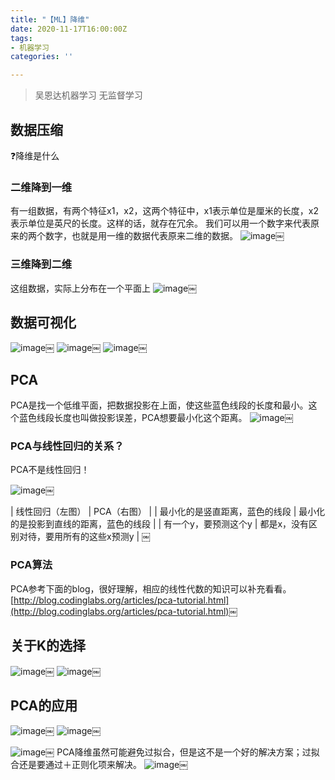 ```yaml
---
title: "【ML】降维"
date: 2020-11-17T16:00:00Z
tags:
- 机器学习
categories: ''

---
```


> 吴恩达机器学习
> 无监督学习

## 数据压缩
❓降维是什么
### 二维降到一维
有一组数据，有两个特征x1，x2，这两个特征中，x1表示单位是厘米的长度，x2表示单位是英尺的长度。这样的话，就存在冗余。
我们可以用一个数字来代表原来的两个数字，也就是用一维的数据代表原来二维的数据。
![image](https://cdn.sparkling.land/christy/images/B7C3FA87-E292-4C8A-95BC-8C592E2F2B59.jpg)￼

### 三维降到二维
这组数据，实际上分布在一个平面上
![image](https://cdn.sparkling.land/christy/images/1E83E19B-7242-4FA0-B03D-A1E65212F15E.jpg)￼


## 数据可视化

![image](https://cdn.sparkling.land/christy/images/FA4488E0-FBD6-4E45-A614-30AAD4249F43.jpg)￼
![image](https://cdn.sparkling.land/christy/images/EDC770A2-C8DB-430A-9F8B-CCA3BE00CD99.jpg)￼
![image](https://cdn.sparkling.land/christy/images/E512FABA-CB00-4BFE-B9C1-4873FB32965F.jpg)￼


## PCA
PCA是找一个低维平面，把数据投影在上面，使这些蓝色线段的长度和最小。这个蓝色线段长度也叫做投影误差，PCA想要最小化这个距离。
![image](https://cdn.sparkling.land/christy/images/1E3B2252-AB78-49A6-B061-799F995A285B.jpg)￼

### PCA与线性回归的关系？
PCA不是线性回归！

![image](https://cdn.sparkling.land/christy/images/BDB29E77-6288-44EA-81E4-F14C1C143CC2.jpg)￼

| 线性回归（左图） | PCA（右图） |
| 最小化的是竖直距离，蓝色的线段 | 最小化的是投影到直线的距离，蓝色的线段 |
| 有一个y，要预测这个y | 都是x，没有区别对待，要用所有的这些x预测y |
￼

###  PCA算法
PCA参考下面的blog，很好理解，相应的线性代数的知识可以补充看看。
[http://blog.codinglabs.org/articles/pca-tutorial.html](http://blog.codinglabs.org/articles/pca-tutorial.html)￼

## 关于K的选择
![image](https://cdn.sparkling.land/christy/images/12ABED9F-EDB6-4E6F-A11B-0B84829E97FC.jpg)￼
![image](https://cdn.sparkling.land/christy/images/F37F805E-84C8-4D05-8570-6B32AB9239B8.jpg)￼

## PCA的应用

![image](https://cdn.sparkling.land/christy/images/56EFF92A-FA4D-4A1A-BF75-8C4BB0B5F4E1.jpg)￼
![image](https://cdn.sparkling.land/christy/images/8C166EAD-0655-49FA-9D2E-83B5FA06AC78.jpg)￼

![image](https://cdn.sparkling.land/christy/images/43919679-9B12-42A1-B7F8-C58046ED46AC.jpg)￼
PCA降维虽然可能避免过拟合，但是这不是一个好的解决方案；过拟合还是要通过＋正则化项来解决。
![image](https://cdn.sparkling.land/christy/images/D993300C-6470-4988-9DCD-F1192D1FE273.jpg)￼

